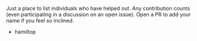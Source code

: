Just a place to list individuals who have helped out. Any contribution counts (even participating in a discussion on an open issue). Open a PR to add your name if you feel so inclined.

* hamiltop

